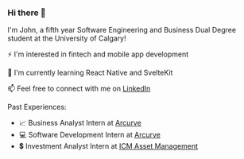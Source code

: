 ### Hi there 👋

I'm John, a fifth year Software Engineering and Business Dual Degree student at the University of Calgary!

⚡ I'm interested in fintech and mobile app development

🌱 I'm currently learning React Native and SvelteKit

📫 Feel free to connect with me on [LinkedIn](https://www.linkedin.com/in/johnmcmurtry)

Past Experiences:

-  📈 Business Analyst Intern at [Arcurve](https://www.arcurve.com/)
- 💻 Software Development Intern at [Arcurve](https://www.arcurve.com/)
- 💲 Investment Analyst Intern at [ICM Asset Management](https://www.icmassetmanagement.com/)

